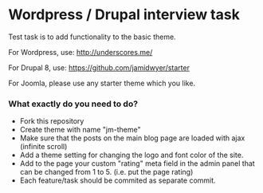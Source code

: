 # Wordpress / Drupal interview task

Test task is to add functionality to the basic theme.

For Wordpress, use: http://underscores.me/

For Drupal 8, use: https://github.com/jamidwyer/starter

For Joomla, please use any starter theme which you like.

### What exactly do you need to do?

- Fork this repository
- Create theme with name "jm-theme"
- Make sure that the posts on the main blog page are loaded with ajax (infinite scroll)
- Add a theme setting for changing the logo and font color of the site.
- Add to the page your custom "rating" meta field in the admin panel that can be changed from 1 to 5. (i.e. put the page rating)
- Each feature/task should be commited as separate commit.
